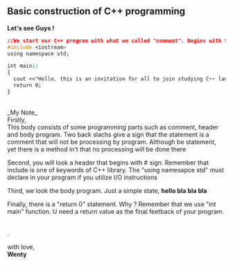 ## Basic construction of C++ programming<br/>

**Let's see Guys !**

```css
//We start our C++ program with what we called "comment". Begins with two slashes, and then write your statement down
#include <iostream>
using namespace std;

int main()
{
  cout <<"Hello, this is an invitation for all to join studying C++ language programming";
  return 0;
}
```
<br/>
_My Note_<br/>
Firstly,<br/>
This body consists of some programming parts such as comment, header and body program. Two back slachs give a sign that the statement is a comment that will not be processing by program. Although be statement, yet there is a method in't that no processing will be done there<br/>

Second, you will look a header that begins with # sign. Remember that include is one of keywords of C++ library. The "using namesapce std" must declare in your program if you utilize I/O instructions<br/>

Third, we look the body program. Just a simple state, **hello bla bla bla**<br/>

Finally, there is a "return 0" statement. Why ? Remember that we use "int main" function. U need a return value as the final feetback of your program.<br/><br/><br/>.


with love,<br/>
**Wenty**





